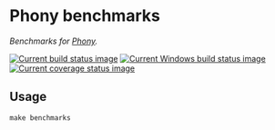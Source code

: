 # Phony benchmarks

*Benchmarks for [Phony].*

[phony]: https://github.com/eloquent/phony

[![Current build status image][build-image]][current build status]
[![Current Windows build status image][windows-build-image]][current windows build status]
[![Current coverage status image][coverage-image]][current coverage status]

[build-image]: https://img.shields.io/travis/eloquent/phony-benchmarks/master.svg?style=flat-square "Current build status for the master branch"
[coverage-image]: https://img.shields.io/codecov/c/github/eloquent/phony-benchmarks/master.svg?style=flat-square "Current test coverage for the master branch"
[current build status]: https://travis-ci.org/eloquent/phony-benchmarks
[current coverage status]: https://codecov.io/github/eloquent/phony-benchmarks
[current windows build status]: https://ci.appveyor.com/project/eloquent/phony-benchmarks
[windows-build-image]: https://img.shields.io/appveyor/ci/eloquent/phony-benchmarks/master.svg?label=windows&style=flat-square "Current Windows build status for the master branch"

## Usage

    make benchmarks
